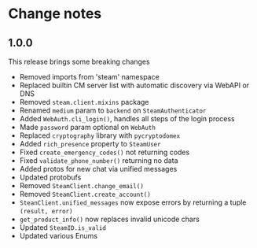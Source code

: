 # Change notes

## 1.0.0

This release brings some breaking changes

- Removed imports from 'steam' namespace
- Replaced builtin CM server list with automatic discovery via WebAPI or DNS
- Removed `steam.client.mixins` package
- Renamed `medium` param to `backend` on `SteamAuthenticator`
- Added `WebAuth.cli_login()`, handles all steps of the login process
- Made `password` param optional on `WebAuth`
- Replaced `cryptography` library with `pycryptodomex`
- Added `rich_presence` property to `SteamUser`
- Fixed `create_emergency_codes()` not returning codes
- Fixed `validate_phone_number()` returning no data
- Added protos for new chat via unified messages
- Updated protobufs
- Removed `SteamClient.change_email()`
- Removed `SteamClient.create_account()`
- `SteanClient.unified_messages` now expose errors by returning a tuple `(result, error)`
- `get_product_info()` now replaces invalid unicode chars
- Updated `SteamID.is_valid`
- Updated various Enums
